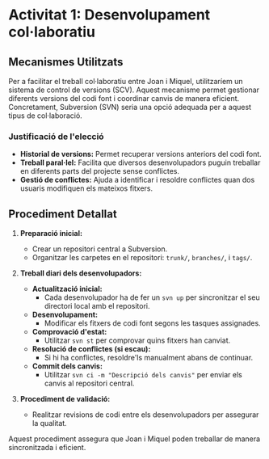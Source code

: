 
# Activitat 1: Desenvolupament col·laboratiu

## Mecanismes Utilitzats

Per a facilitar el treball col·laboratiu entre Joan i Miquel, utilitzaríem un sistema de control de versions (SCV). Aquest mecanisme permet gestionar diferents versions del codi font i coordinar canvis de manera eficient. Concretament, Subversion (SVN) seria una opció adequada per a aquest tipus de col·laboració.

### Justificació de l'elecció
- **Historial de versions:** Permet recuperar versions anteriors del codi font.
- **Treball paral·lel:** Facilita que diversos desenvolupadors puguin treballar en diferents parts del projecte sense conflictes.
- **Gestió de conflictes:** Ajuda a identificar i resoldre conflictes quan dos usuaris modifiquen els mateixos fitxers.

## Procediment Detallat

1. **Preparació inicial:**
    - Crear un repositori central a Subversion.
    - Organitzar les carpetes en el repositori: `trunk/`, `branches/`, i `tags/`.

2. **Treball diari dels desenvolupadors:**
    - **Actualització inicial:**
        - Cada desenvolupador ha de fer un `svn up` per sincronitzar el seu directori local amb el repositori.
    - **Desenvolupament:**
        - Modificar els fitxers de codi font segons les tasques assignades.
    - **Comprovació d'estat:**
        - Utilitzar `svn st` per comprovar quins fitxers han canviat.
    - **Resolució de conflictes (si escau):**
        - Si hi ha conflictes, resoldre'ls manualment abans de continuar.
    - **Commit dels canvis:**
        - Utilitzar `svn ci -m "Descripció dels canvis"` per enviar els canvis al repositori central.

3. **Procediment de validació:**
    - Realitzar revisions de codi entre els desenvolupadors per assegurar la qualitat.

Aquest procediment assegura que Joan i Miquel poden treballar de manera sincronitzada i eficient.
